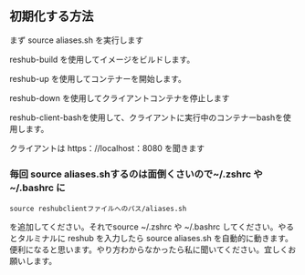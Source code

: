 ## 初期化する方法



まず source aliases.sh を実行します






reshub-build を使用してイメージをビルドします。






reshub-up を使用してコンテナーを開始します。






reshub-down を使用してクライアントコンテナを停止します







reshub-client-bashを使用して、クライアントに実行中のコンテナーbashを使用します。



クライアントは https：//localhost：8080 を聞きます



### 毎回 source aliases.shするのは面倒くさいので~/.zshrc や　~/.bashrc に 


```source reshubclientファイルへのパス/aliases.sh ```


を追加してください。それでsource ~/.zshrc や ~/.bashrc してください。やるとタルミナルに reshub を入力したら source aliases.sh を自動的に動きます。便利になると思います。やり方わからなかったら私に聞いてください。宜しくお願いします。

